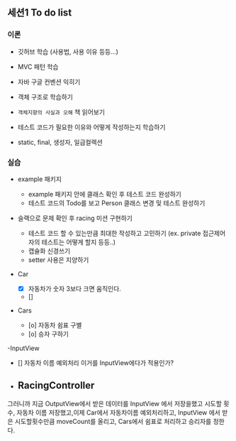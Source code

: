 ## 세션1 To do list

### 이론

- 깃허브 학습 (사용법, 사용 이유 등등...)
- MVC 패턴 학습
- 자바 구글 컨벤션 익히기
- 객체 구조로 학습하기
- `객체지향의 사실과 오해` 책 읽어보기
- 테스트 코드가 필요한 이유와 어떻게 작성하는지 학습하기

- static, final, 생성자, 일급컬렉션

### 실습

- example 패키지
    - example 패키지 안에 클래스 확인 후 테스트 코드 완성하기
    - 테스트 코드의 Todo를 보고 Person 클래스 변경 및 테스트 완성하기

- 슬랙으로 문제 확인 후 racing 미션 구현하기
    - 테스트 코드 할 수 있는만큼 최대한 작성하고 고민하기 (ex. private 접근제어자의 테스트는 어떻게 할지 등등..)
    - 캡슐화 신경쓰기
    - setter 사용은 지양하기


- Car
    - [x] 자동차가 숫자 3보다 크면 움직인다.
    - []
- Cars
    - [o] 자동차 쉼표 구별
    - [o] 승자 구하기

-InputView

- [] 자동차 이름 예외처리 이거를 InputView에다가 적용인가?


- RacingController
  - 

그러니까 지금 OutputView에서 받은 데이터를 InputView 에서 저장을했고
시도할 횟수, 자동차 이름 저장했고,이제 Car에서 자동차이름 예외처리하고, InputView 에서 받은
시도할횟수만큼 moveCount를 올리고, Cars에서 쉼표로 처리하고 승리자를 정한다. 
